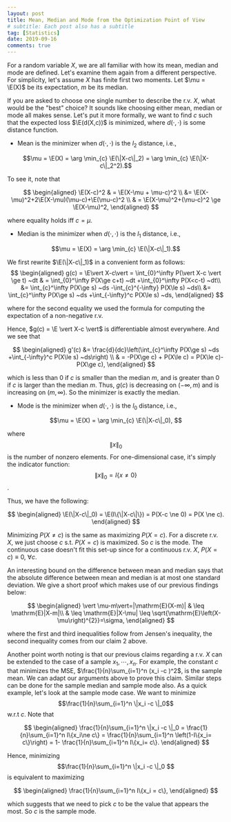 ```yaml
---
layout: post
title: Mean, Median and Mode from the Optimization Point of View
# subtitle: Each post also has a subtitle
tag: [Statistics]
date: 2019-09-16
comments: true
---
```


For a random variable $X$, we are all familiar with how its mean, median and mode are defined. Let's examine them again from a different perspective. For simplicity, let's assume $X$ has finite first two moments. Let $\mu = \E(X)$ be its expectation, $m$ be its median.

If you are asked to choose one single number to describe the r.v. $X$, what would be the "best" choice? It sounds like choosing either mean, median or mode all makes sense. Let's put it more formally, we want to find $c$ such that the expected loss $\E(d(X,c))$ is minimized, where $d(\cdot,\cdot)$ is some distance function.

- Mean is the minimizer when $d(\cdot,\cdot)$ is the $l_2$ distance, i.e.,

$$\mu = \E(X) = \arg \min_{c} \E(\|X-c\|_2) = \arg \min_{c} \E(\|X-c\|_2^2).$$

To see it, note that

$$
\begin{aligned}
\E(X-c)^2 & = \E(X-\mu + \mu-c)^2 \\
&= \E(X-\mu)^2+2\E(X-\mu)(\mu-c)+\E(\mu-c)^2 \\
& = \E(X-\mu)^2+(\mu-c)^2 \ge \E(X-\mu)^2,
\end{aligned}
$$

where equality holds iff $c = \mu$.

- Median is the minimizer when $d(\cdot,\cdot)$ is the $l_1$ distance, i.e.,

$$\mu = \E(X) = \arg \min_{c} \E(\|X-c\|_1).$$

We first rewrite $\E(\|X-c\|_1)$ in a convenient form as follows:
$$
\begin{aligned}
g(c)  = \E\vert X-c\vert = \int_{0}^\infty P(\vert X-c \vert \ge t) ~dt & = \int_{0}^\infty P(X\ge c+t) ~dt +\int_{0}^\infty P(X<c-t) ~dt\\
&= \int_{c}^\infty P(X\ge s) ~ds -\int_{c}^{-\infty} P(X\le s) ~ds\\
&= \int_{c}^\infty P(X\ge s) ~ds +\int_{-\infty}^c P(X\le s) ~ds,
\end{aligned}
$$

where for the second equality we used the formula for computing the expectation of a non-negative r.v.

Hence, $g(c) = \E \vert X-c \vert$ is differentiable almost everywhere. And we see that

$$
\begin{aligned}
g'(c)  &= \frac{d}{dc}\left(\int_{c}^\infty P(X\ge s) ~ds +\int_{-\infty}^c P(X\le s) ~ds\right) \\
& = -P(X\ge c) + P(X\le c) =  P(X\le c)-P(X\ge c),
\end{aligned}
$$

which is less than 0 if $c$ is smaller than the median $m$, and is greater than 0 if $c$ is larger than the median $m$. Thus, $g(c)$ is decreasing on $(-\infty, m)$ and is increasing on $(m, \infty)$. So the minimizer is exactly the median.


- Mode is the minimizer when $d(\cdot,\cdot)$ is the $l_0$ distance, i.e.,

$$\mu = \E(X) = \arg \min_{c} \E(\|X-c\|_0), $$

where $$\|x\|_0$$ is the number of nonzero elements. For one-dimensional case, it's simply the indicator function: $$\|x\|_0 = I\{x\ne 0\}$$.

Thus, we have the following:

$$
\begin{aligned}
\E(\|X-c\|_0) = \E(I\{\|X-c\|\}) = P(X-c \ne 0) = P(X \ne c).
\end{aligned}
$$

Minimizing $P(X \ne c)$ is the same as maximizing $P(X=c)$. For a discrete r.v. $X$, we just choose $c$ s.t. $P(X=c)$ is maximized. So $c$ is the mode. The continuous case doesn't fit this set-up since for a continuous r.v. $X$, $P(X=c) \equiv 0, ~\forall c$.

An interesting bound on the difference between mean and median says that the absolute difference between mean and median is at most one standard deviation. We give a short proof which makes use of our previous findings below:

$$
\begin{aligned}
\vert \mu-m\vert=|\mathrm{E}(X-m)| & \leq \mathrm{E}|X-m|\\
& \leq \mathrm{E}|X-\mu|  \leq \sqrt{\mathrm{E}\left(X-\mu\right)^{2}}=\sigma,
\end{aligned}
$$

where the first and third inequalities follow from Jensen's inequality, the second inequality comes from our claim 2 above.

Another point worth noting is that our previous claims regarding a r.v. $X$ can be extended to the case of a sample $x_1,\cdots, x_n$. For example, the constant $c$ that minimizes the MSE, $\frac{1}{n}\sum_{i=1}^n (x_i -c )^2$, is the sample mean. We can adapt our arguments above to prove this claim. Similar steps can be done for the sample median and sample mode also. As a quick example, let's look at the sample mode case. We want to minimize $$\frac{1}{n}\sum_{i=1}^n \|x_i -c \|_0$$ w.r.t $c$. Note that

$$
\begin{aligned}
\frac{1}{n}\sum_{i=1}^n \|x_i -c \|_0 = \frac{1}{n}\sum_{i=1}^n I\{x_i\ne c\} = \frac{1}{n}\sum_{i=1}^n \left(1-I\{x_i= c\}\right) = 1- \frac{1}{n}\sum_{i=1}^n I\{x_i= c\}.
\end{aligned}
$$

Hence, minimizing $$\frac{1}{n}\sum_{i=1}^n \|x_i -c \|_0 $$ is equivalent to maximizing

$$
\begin{aligned}
\frac{1}{n}\sum_{i=1}^n I\{x_i = c\},
\end{aligned}
$$

which suggests that we need to pick $c$ to be the value that appears the most. So $c$ is the sample mode.
